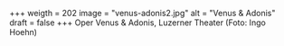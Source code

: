 ﻿+++
weigth = 202
image = "venus-adonis2.jpg"
alt = "Venus & Adonis"
draft = false
+++
Oper Venus & Adonis, Luzerner Theater (Foto: Ingo Hoehn)

